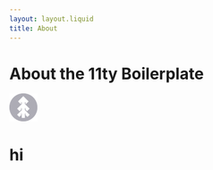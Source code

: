 ```yaml
---
layout: layout.liquid
title: About
---
```


# About the 11ty **Boilerplate**
<img class="about" alt="pine" src="/images/pine.png" width="50" />
 <h1> hi <h1>